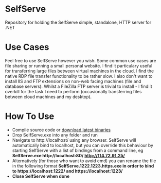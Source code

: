 SelfServe
====================

Repository for holding the SelfServe simple, standalone, HTTP server for .NET

# Use Cases

Feel free to use SelfServe however you wish. Some common use cases are file sharing or running a small personal website. 
I find it particulary useful for transferring large files between virtual machines in the cloud. 
I find the native RDP file transfer functionality to be rather slow. 
I also don't want to install IIS and FTP extensions on non-web facing machines (file and database servers). 
Whilst a FileZilla FTP server is trivial to install - I find it overkill for the task I need to perform (occasionally transferring files between cloud machines and my desktop).

# How To Use

* Compile source code or [download latest binaries](https://www.dropbox.com/s/4g8foxzt5nu38y5/SelfServe.0.2.0.zip)
* Drop SelfServe.exe into any folder and run
* Navigate to http://localhost/ using any browser. SelfServe will automatically bind to localhost, 
but you can override this behaviour by starting SelfServe with a list of bindings from a command line, eg <b>SelfServe.exe http://localhost:80/ http://114.72.91.25/</b>
* Alternatively (for those who want to avoid cmd) you can rename the file in the following format <b>SelfServe.1222.1223.https.exe<b> in order to bind to https://localhost:1222/ and https://localhost:1223/
* Close SelfServe when done